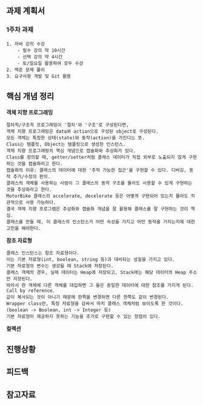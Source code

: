 ## 과제 계획서

### 1주차 과제

    1. 자바 강의 수강
        - 필수 강의 약 10시간
        - 선택 강의 약 4시간
        - 토/일요일 활용하여 모두 수강
    2. 백준 문제 풀이
    3. 요구사항 개발 및 Git 활용

## 핵심 개념 정리

**객체 지향 프로그래밍**

    절차적/구조적 프로그래밍이 '절차'와 '구조'로 구성된다면,
    객체 지향 프로그래밍은 data와 action으로 구성된 object로 구성된다.
    모든 객체는 특정한 상태(state)와 동작(action)을 가진다는 뜻.
    Class는 템플릿, Object는 템플릿으로 생성한 인스턴스.
    객체 지향 프로그래밍의 핵심 개념으로 캡슐화와 추상화가 있다.
    Class를 정의할 때, getter/setter처럼 클래스 데이터가 직접 외부로 노출되지 않게 구현하는 것을 캡슐화라고 한다.
    캡슐화의 이유: 클레스의 데이터에 대한 '추적 가능한 접근'을 구현할 수 있다. 디버깅, 동작 추가/수정의 편의.
    클래스의 객체를 사용하는 사람이 그 클래스의 동작 구조를 몰라도 사용할 수 있게 구현하는 것을 추상화라고 한다.
    MotorBike 클래스의 accelerate, decelerate 등은 어떻게 구현되어 있는지 몰라도 직관적으로 사용 가능하다. 
    결국 객체 지향 프로그램은 추상화와 캡슐화 개념을 잘 활용해 클래스를 잘 구현하는 것이 핵심.
    클래스를 만들 때, 이 클래스의 인스턴스가 어떤 속성을 가지고 어떤 동작을 가지는지에 대한 고민을 해야한다.
    
**참조 자료형**

    클래스 인스턴스는 참조 자료형이다.
    이는 기본 자료형(int, boolean, string 등)과 대비되는 성질을 가지고 있다.
    기본 자료형의 변수는 생성될 때 Stack에 저장된다.
    클래스 객체의 경우, 실제 데이터는 Heap에 저장되고, Stack에는 해당 데이터의 Heap 주소만 저장된다.
    따라서 한 객체에 다른 객체를 대입하면 그 둘은 동일한 데이터에 대한 참조를 가지게 된다. Call by reference.
    값이 복사되는 것이 아니기 때문에 한쪽을 변경하면 다른 한쪽도 같이 변경된다.
    Wrapper class란, 특정 자료형을 감싸서 마치 클래스 객체처럼 보이도록 한 것이다. (boolean -> Boolean, int -> Integer 등)
    기본 자료형이 제공하지 못하는 기능을 추가로 구현할 수 있는 장점이 있다.
    
**컬렉션**

    
    
## 진행상황

  

## 피드백

  

## 참고자료
